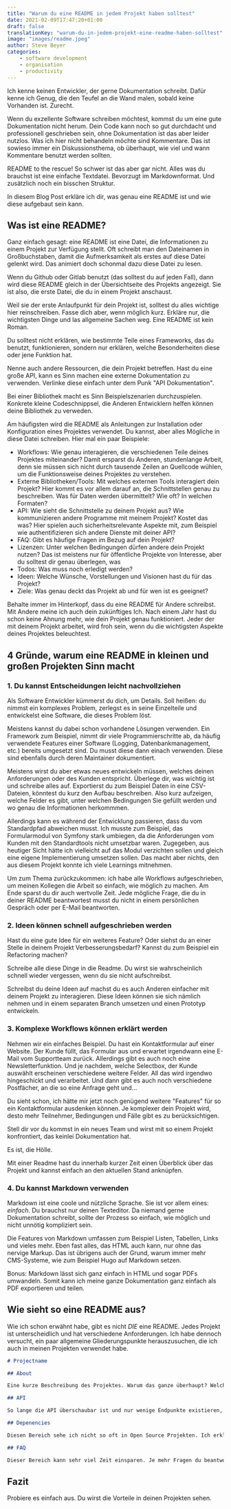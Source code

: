 ```yaml
---
title: "Warum du eine README in jedem Projekt haben solltest"
date: 2021-02-09T17:47:20+01:00
draft: false
translationKey: "warum-du-in-jedem-projekt-eine-readme-haben-solltest"
image: "images/readme.jpeg"
author: Steve Beyer
categories: 
    - software development
    - organisation
    - productivity
---
```


Ich kenne keinen Entwickler, der gerne Dokumentation schreibt. Dafür kenne ich Genug, die den Teufel an die Wand malen, sobald keine Vorhanden ist. Zurecht.

Wenn du exzellente Software schreiben möchtest, kommst du um eine gute Dokumentation nicht herum. Dein Code kann noch so gut durchdacht und professionell geschrieben sein, ohne Dokumentation ist das aber leider nutzlos. Was ich hier nicht behandeln möchte sind Kommentare. Das ist sowieso immer ein Diskussionsthema, ob überhaupt, wie viel und wann Kommentare benutzt werden sollten. 

README to the rescue! So schwer ist das aber gar nicht. Alles was du brauchst ist eine einfache Textdatei. Bevorzugt im Markdownformat. Und zusätzlich noch ein bisschen Struktur.

In diesem Blog Post erkläre ich dir, was genau eine README ist und wie diese aufgebaut sein kann.
## Was ist eine README?

Ganz einfach gesagt: eine README ist eine Datei, die Informationen zu einem Projekt zur Verfügung stellt. Oft schreibt man den Dateinamen in Großbuchstaben, damit die Aufmerksamkeit als erstes auf diese Datei gelenkt wird. Das animiert doch schonmal dazu diese Datei zu lesen.

Wenn du Github oder Gitlab benutzt (das solltest du auf jeden Fall), dann wird diese README gleich in der Übersichtseite des Projekts angezeigt. Sie ist also, die erste Datei, die du in einem Projekt anschaust. 

Weil sie der erste Anlaufpunkt für dein Projekt ist, solltest du alles wichtige hier reinschreiben. Fasse dich aber, wenn möglich kurz. Erkläre nur, die wichtigsten Dinge und las allgemeine Sachen weg. Eine README ist kein Roman.

Du solltest nicht erklären, wie bestimmte Teile eines Frameworks, das du benutzt, funktionieren, sondern nur erklären, welche Besonderheiten diese oder jene Funktion hat.

Nenne auch andere Ressourcen, die dein Projekt betreffen. Hast du eine große API, kann es Sinn machen eine externe Dokumentation zu verwenden. Verlinke diese einfach unter dem Punk "API Dokumentation".

Bei einer Bibliothek macht es Sinn Beispielszenarien durchzuspielen. Konkrete kleine Codeschnippsel, die Anderen Entwicklern helfen können deine Bibliothek zu verweden.

Am häufigsten wird die README als Anleitungen zur Installation oder Konfiguration eines Projektes verwendet. Du kannst, aber alles Mögliche in diese Datei schreiben. 
Hier mal ein paar Beispiele:
- Workflows: Wie genau interagieren, die verschiedenen Teile deines Projektes miteinander? Damit ersparst du Anderen, stundenlange Arbeit, denn sie müssen sich nicht durch tausende Zeilen an Quellcode wühlen, um die Funktionsweise deines Projektes zu verstehen.
- Externe Bibliotheken/Tools: Mit welches externen Tools interagiert dein Projekt? Hier kommt es vor allem darauf an, die Schnittstellen genau zu beschreiben. Was für Daten werden übermittelt? Wie oft? In welchen Formaten?
- API: Wie sieht die Schnittstelle zu deinem Projekt aus? Wie kommunizieren andere Programme mit meinem Projekt? Kostet das was? Hier spielen auch sicherheitsrelevante Aspekte mit, zum Beispiel wie authentifizieren sich andere Dienste mit deiner API? 
- FAQ: Gibt es häufige Fragen im Bezug auf dein Projekt?
- Lizenzen: Unter welchen Bedingungen dürfen andere dein Projekt nutzen? Das ist meistens nur für öffentliche Projekte von Interesse, aber du solltest dir genau überlegen, was 
- Todos: Was muss noch erledigt werden?
- Ideen: Welche Wünsche, Vorstellungen und Visionen hast du für das Projekt?
- Ziele: Was genau deckt das Projekt ab und für wen ist es geeignet?

Behalte immer im Hinterkopf, dass du eine README für Andere schreibst. Mit Andere meine ich auch dein zukünftiges Ich. Nach einem Jahr hast du schon keine Ahnung mehr, wie dein Projekt genau funktioniert. Jeder der mit deinem Projekt arbeitet, wird froh sein, wenn du die wichtigsten Aspekte deines Projektes beleuchtest.

## 4 Gründe, warum eine README in kleinen und großen Projekten Sinn macht

### 1. Du kannst Entscheidungen leicht nachvollziehen

Als Software Entwickler kümmerst du dich, um Details. Soll heißen: du nimmst ein komplexes Problem, zerlegst es in seine Einzelteile und entwickelst eine Software, die dieses Problem löst. 

Meistens kannst du dabei schon vorhandene Lösungen verwenden. Ein Framework zum Beispiel, nimmt dir viele Programmierschritte ab, da häufig verwendete Features einer Software (Logging, Datenbankmanagement, etc.) bereits umgesetzt sind. Du musst diese dann einach verwenden. Diese sind ebenfalls durch deren Maintainer dokumentiert.

Meistens wirst du aber etwas neues entwickeln müssen, welches deinen Anforderungen oder des Kunden entspricht. Überlege dir, was wichtig ist und schreibe alles auf. Exportierst du zum Beispiel Daten in eine CSV-Dateien, könntest du kurz den Aufbau beschreiben. Also kurz aufzeigen, welche Felder es gibt, unter welchen Bedingungen Sie gefüllt werden und wo genau die Informationen herkommmen.

Allerdings kann es während der Entwicklung passieren, dass du vom Standardpfad abweichen musst. Ich musste zum Beispiel, das Formularmodul von Symfony stark umbiegen, da die Anforderungen vom Kunden mit den Standardtools nicht umsetzbar waren. Zugegeben, aus heutiger Sicht hätte ich vielleicht auf das Modul verzichten sollen und gleich eine eigene Implementierung umsetzen sollen. Das macht aber nichts, den aus diesem Projekt konnte ich viele Learnings mitnehmen. 

Um zum Thema zurückzukommen: ich habe alle Workflows aufgeschrieben, um meinen Kollegen die Arbeit so einfach, wie möglich zu machen. Am Ende sparst du dir auch wertvolle Zeit. Jede mögliche Frage, die du in deiner README beantwortest musst du nicht in einem persönlichen Gespräch oder per E-Mail beantworten.

### 2. Ideen können schnell aufgeschrieben werden
Hast du eine gute Idee für ein weiteres Feature? Oder siehst du an einer Stelle in deinem Projekt Verbesserungsbedarf? Kannst du zum Beispiel ein Refactoring machen? 

Schreibe alle diese Dinge in die Readme. Du wirst sie wahrscheinlich schnell wieder vergessen, wenn du sie nicht aufschreibst. 

Schreibst du deine Ideen auf machst du es auch Anderen einfacher mit deinem Projekt zu interagieren. Diese Ideen können sie sich nämlich nehmen und in einem separaten Branch umsetzen und einen Prototyp entwickeln. 

### 3. Komplexe Workflows können erklärt werden
Nehmen wir ein einfaches Beispiel. Du hast ein Kontaktformular auf einer Website. Der Kunde füllt, das Formular aus und erwartet irgendwann eine E-Mail vom Supportteam zurück. Allerdings gibt es auch noch eine Newsletterfunktion. Und je nachdem, welche Selectbox, der Kunde auswählt erscheinen verschiedene weitere Felder. All das wird irgendwo hingeschickt und verarbeitet. Und dann gibt es auch noch verschiedene Postfächer, an die so eine Anfrage geht und... 

Du sieht schon, ich hätte mir jetzt noch genügend weitere "Features" für so ein Kontaktformular ausdenken können. Je komplexer dein Projekt wird, desto mehr Teilnehmer, Bedingungen und Fälle gibt es zu berücksichtigen. 

Stell dir vor du kommst in ein neues Team und wirst mit so einem Projekt konfrontiert, das keinlei Dokumentation hat. 

Es ist, die Hölle. 

Mit einer Readme hast du innerhalb kurzer Zeit einen Überblick über das Projekt und kannst einfach an den aktuellen Stand anknüpfen.

### 4. Du kannst Markdown verwenden

Markdown ist eine coole und nützliche Sprache. Sie ist vor allem eines: *einfach*. Du brauchst nur deinen Texteditor. Da niemand gerne Dokumentation schreibt, sollte der Prozess so einfach, wie möglich und nicht unnötig kompliziert sein.

Die Features von Markdown umfassen zum Beispiel Listen, Tabellen, Links und vieles mehr. Eben fast alles, das HTML auch kann, nur ohne das nervige Markup. Das ist übrigens auch der Grund, warum immer mehr CMS-Systeme, wie zum Beispiel Hugo auf Markdown setzen.

Bonus: Markdown lässt sich ganz einfach in HTML und sogar PDFs umwandeln. Somit kann ich meine ganze Dokumentation ganz einfach als PDF exportieren und teilen.

## Wie sieht so eine README aus?

Wie ich schon erwähnt habe, gibt es nicht *DIE* eine README. Jedes Projekt ist unterscheidlich und hat verschiedene Anforderungen. Ich habe dennoch versucht, ein paar allgemeine Gliederungspunkte herauszusuchen, die ich auch in meinen Projekten verwendet habe.

```markdown
# Projectname

## About

Eine kurze Beschreibung des Projektes. Warum das ganze überhaupt? Welches Problem soll das Projekt lösen und wer ist beteiligt.

## API

So lange die API überschaubar ist und nur wenige Endpunkte existieren, kann es Sinn machen hier eine Schnittstellenbeschreibung einzufügen. Sobald, die API wächst sollte man aber auf eine externe API-Dokumentation zurückgreifen.

## Depenencies

Diesen Bereich sehe ich nicht so oft in Open Source Projekten. Ich erkläre in diesem Bereich gerne, welche Abhängigkeiten mein Projekt hat und warum. Hier muss man nicht kleinlich alle Packages aufzählen, die man benutzt. Nur die wichigsten. Damit behält man einen groben Überblick. Das ist auch für andere Entwickler hilfreich. Hier kann man schon abschätzen, welche Funktionen die Software besitzt.

## FAQ

Dieser Bereich kann sehr viel Zeit einsparen. Je mehr Fragen du beantwortest, desto unwahrscheinlicher ist es, das dir jemand eine Frage stellt. Klingt komisch oder? Support für dein Projekt ist dringend nötig, aber je weniger aktive Zeit du damit verbringst, desto mehr Zeit kannst du in die Programmierung stecken. Sammle deshalb immer alle Fragen und beantworte sie hier. 

```
## Fazit

Probiere es einfach aus. Du wirst die Vorteile in deinen Projekten sehen.
